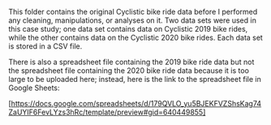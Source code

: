 This folder contains the original Cyclistic bike ride data before I performed any 
cleaning, manipulations, or analyses on it. Two data sets were used in this case study; one data set contains data on Cyclistic 2019 bike rides, while the other contains data on the Cyclistic 2020 bike rides. Each data set is stored in a CSV file. 

There is also a spreadsheet file containing the 2019 bike ride data but not the spreadsheet file containing the 2020 bike ride data because it is too large to be uploaded here; instead, here is the link to the spreadsheet file in Google Sheets: 

[https://docs.google.com/spreadsheets/d/179QVLO_yu5BJEKFVZShsKag74ZaUYIF6FevLYzs3hRc/template/preview#gid=640449855] 

